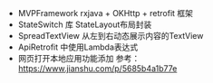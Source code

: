 
* MVPFramework rxjava + OKHttp + retrofit 框架
* StateSwitch 库 StateLayout布局封装
* SpreadTextView 从左到右动态展示内容的TextView
* ApiRetrofit 中使用Lambda表达式
* 网页打开本地应用功能添加 参考：https://www.jianshu.com/p/5685b4a1b77e